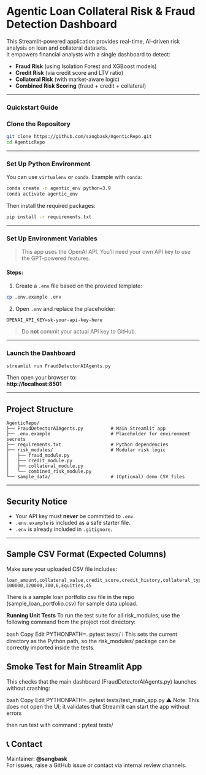
#  Agentic Loan Collateral Risk & Fraud Detection Dashboard

This Streamlit-powered application provides real-time, AI-driven risk analysis on loan and collateral datasets.  
It empowers financial analysts with a single dashboard to detect:

-  **Fraud Risk** (using Isolation Forest and XGBoost models)
- **Credit Risk** (via credit score and LTV ratio)
-  **Collateral Risk** (with market-aware logic)
-  **Combined Risk Scoring** (fraud + credit + collateral)

---

### Quickstart Guide

### Clone the Repository

```bash
git clone https://github.com/sangbask/AgenticRepo.git
cd AgenticRepo
```

---

### Set Up Python Environment

You can use `virtualenv` or `conda`. Example with `conda`:

```bash
conda create -n agentic_env python=3.9
conda activate agentic_env
```

Then install the required packages:

```bash
pip install -r requirements.txt
```

---

###  Set Up Environment Variables

>  This app uses the OpenAI API. You’ll need your own API key to use the GPT-powered features.

####  Steps:

1. Create a `.env` file based on the provided template:

```bash
cp .env.example .env
```

2. Open `.env` and replace the placeholder:

```
OPENAI_API_KEY=sk-your-api-key-here
```

> Do **not** commit your actual API key to GitHub.

---

###  Launch the Dashboard

```bash
streamlit run FraudDetectorAIAgents.py
```

Then open your browser to:  
**http://localhost:8501**

---

##  Project Structure

```
AgenticRepo/
├── FraudDetectorAIAgents.py          # Main Streamlit app
├── .env.example                      # Placeholder for environment secrets
├── requirements.txt                  # Python dependencies
├── risk_modules/                     # Modular risk logic
│   ├── fraud_module.py
│   ├── credit_module.py
│   ├── collateral_module.py
│   └── combined_risk_module.py
└── sample_data/                      # (Optional) demo CSV files
```

---

##  Security Notice

- Your API key must **never** be committed to `.env`.
- `.env.example` is included as a safe starter file.
- `.env` is already included in `.gitignore`.

---

## Sample CSV Format (Expected Columns)

Make sure your uploaded CSV file includes:

```csv
loan_amount,collateral_value,credit_score,credit_history,collateral_type,aml_score
100000,120000,700,6,Equities,45
```
There is a sample  loan portfolio csv file in the  repo (sample_loan_portfolio.csv) for sample data upload.


**Running Unit Tests**
To run the test suite for all risk_modules, use the following command from the project root directory:

bash
Copy
Edit
PYTHONPATH=. pytest tests/
ℹ️ This sets the current directory as the Python path, so the risk_modules/ package can be correctly imported inside the tests.

Smoke Test for Main Streamlit App
---------------------------------

This checks that the main dashboard (FraudDetectorAIAgents.py) launches without crashing:

bash
Copy
Edit
PYTHONPATH=. pytest tests/test_main_app.py
⚠️ Note: This does not open the UI; it validates that Streamlit can start the app without errors

then run test with command : pytest tests/ 
## 📞 Contact

Maintainer: **@sangbask**  
For issues, raise a GitHub issue or contact via internal review channels.
